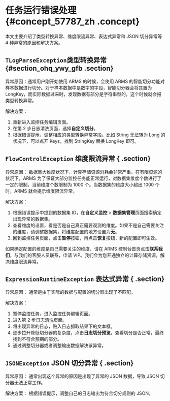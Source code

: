 # 任务运行错误处理 {#concept_57787_zh .concept}

本文主要介绍了类型转换异常、维度限流异常、表达式异常和 JSON 切分异常等 4 种异常的原因和解决方案。

## `TLogParseException`类型转换异常 {#section_ohq_ywy_gfb .section}

异常原因：通常用户刚开始使用 ARMS 的时候，会使用 ARMS 的智能切分功能对样本数据进行切分。对于样本数据中是数字的字段，智能切分器会将其置为 LongKey，而实际数据过来时，发现数据有部分是字符串型的，这个时候就会报类型转换异常。

解决方案：

1.  重新进入监控任务编辑页面。
2.  在第 2 步日志清洗页面，选择**自定义切分**。
3.  根据错误提示，调整相应的类型转换异常字段。比如 String 无法转为 Long 的状况下，可以点开 Keys，找到 StringKey 替换 LongKey 即可。

##  `FlowControlException` 维度限流异常 { .section}

异常原因： 数据集大维度状况下，计算存储资源消耗会非常严重。在有限资源的状况下，ARMS 为了保证大部分监控任务能正常运行，对数据集维度个数进行了一定的限制，当前维度个数限制为 1000 个。当数据集的维度大小超出 1000 个时，ARMS 就会提示维度限流异常。

解决方案：

1.  根据错误提示中提到的数据集 ID，在**自定义监控** \> **数据集管理**页面搜索确定出现异常的数据集。
2.  查看维度的设置，看是否是自己真正需要观测的维度。如果不是自己需要关注的维度，请调整数据集，将维度配置的地方设置为**无**。
3.  回到监控任务页面，点击**暂停**按钮，再点击**恢复**按钮，新的配置即可生效。

如果确定配置的维度是自己需要关注的维度，请在 ARMS 控制台首页点击**联系我们**，与我们的客服人员联系，申请 VIP。我们会为您开通独立的计算存储资源，解决维度限流异常。

##  `ExpressionRuntimeException` 表达式异常 { .section}

异常原因： 通常是由于实际的数据与配置的切分器出现了不匹配。

解决方案：

1.  暂停监控任务，进入监控任务编辑页面。
2.  进入第 2 步日志清洗页面。
3.  将出现异常的日志，贴入日志抓取结果下的文本框。
4.  逐步拉开降低切分器的复杂度，点击**日志切分预览**，查看切分是否正常，最终找到不符合预期的部分。
5.  通过调整切分器或者调整输出数据解决该异常。

##  `JSONException` JSON 切分异常 { .section}

异常原因： 通常出现这个异常的原因是出现了异常的 JSON 数据，导致 JSON 切分器无法正常工作。

解决方案： 根据错误提示，调整自己的日志输出为符合切分规则的 JSON。

